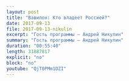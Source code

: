 ```yaml
---
layout: post
title: "Вавилон: Кто владеет Россией?"
date: 2017-09-13
file: 2017-09-13-nikulin
excerpt: "Гость программы — Андрей Никулин"
summary: "Гость программы — Андрей Никулин"
duration: "00:55:40"
length: 31887817
explicit: "no"
block: "no"
youtube: "QjT0PMm1DZI"
---
```


